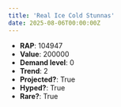 ```yaml
---
title: 'Real Ice Cold Stunnas'
date: 2025-08-06T00:00:00Z
---
```

- **RAP**: 104947
- **Value**: 200000
- **Demand level**: 0
- **Trend**: 2
- **Projected?**: True
- **Hyped?**: True
- **Rare?**: True
